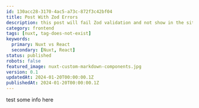 ```yaml
---
id: 130acc28-3170-4ac5-a73c-872f3c42bf04
title: Post With Zod Errors
description: this post will fail Zod validation and not show in the site
category: frontend
tags: [nuxt, tag-does-not-exist]  
keywords: 
  primary: Nuxt vs React
  secondary: [Nuxt, React]
status: published
robots: false
featured_image: nuxt-custom-markdown-components.jpg
version: 0.1
updatedAt: 2024-01-20T00:00:00.1Z
publishedAt: 2024-01-20T00:00:00.1Z
---
```


test some info here